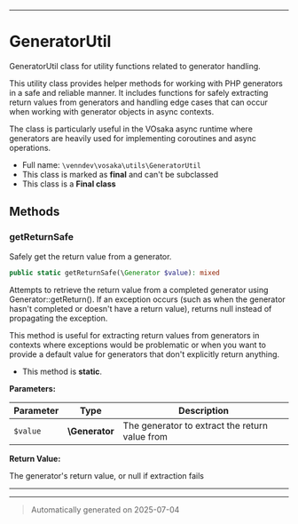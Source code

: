 ***

# GeneratorUtil

GeneratorUtil class for utility functions related to generator handling.

This utility class provides helper methods for working with PHP generators
in a safe and reliable manner. It includes functions for safely extracting
return values from generators and handling edge cases that can occur when
working with generator objects in async contexts.

The class is particularly useful in the VOsaka async runtime where generators
are heavily used for implementing coroutines and async operations.

* Full name: `\venndev\vosaka\utils\GeneratorUtil`
* This class is marked as **final** and can't be subclassed
* This class is a **Final class**




## Methods


### getReturnSafe

Safely get the return value from a generator.

```php
public static getReturnSafe(\Generator $value): mixed
```

Attempts to retrieve the return value from a completed generator using
Generator::getReturn(). If an exception occurs (such as when the generator
hasn't completed or doesn't have a return value), returns null instead
of propagating the exception.

This method is useful for extracting return values from generators in
contexts where exceptions would be problematic or when you want to
provide a default value for generators that don't explicitly return
anything.

* This method is **static**.




**Parameters:**

| Parameter | Type | Description |
|-----------|------|-------------|
| `$value` | **\Generator** | The generator to extract the return value from |


**Return Value:**

The generator's return value, or null if extraction fails




***


***
> Automatically generated on 2025-07-04
